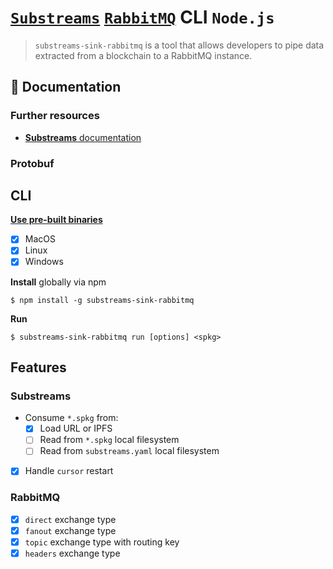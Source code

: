 # [`Substreams`](https://substreams.streamingfast.io/) [`RabbitMQ`](https://www.rabbitmq.com/) CLI `Node.js`

<!-- [<img alt="github" src="" height="20">](https://github.com/pinax-network/substreams-sink-rabbitmq) -->
<!-- [<img alt="npm" src="" height="20">](https://www.npmjs.com/package/substreams-sink-rabbitmq) -->
<!-- [<img alt="GitHub Workflow Status" src="" height="20">](https://github.com/pinax-network/substreams-sink-rabbitmq/actions?query=branch%3Amain) -->

> `substreams-sink-rabbitmq` is a tool that allows developers to pipe data extracted from a blockchain to a RabbitMQ instance.

## 📖 Documentation

<!-- ### https://www.npmjs.com/package/substreams-sink-rabbitmq -->

### Further resources

- [**Substreams** documentation](https://substreams.streamingfast.io)

### Protobuf

## CLI
[**Use pre-built binaries**](https://github.com/pinax-network/substreams-sink-rabbitmq/releases)
- [x] MacOS
- [x] Linux
- [x] Windows

**Install** globally via npm
```
$ npm install -g substreams-sink-rabbitmq
```

**Run**
```
$ substreams-sink-rabbitmq run [options] <spkg>
```

## Features

### Substreams

- Consume `*.spkg` from:
  - [x] Load URL or IPFS
  - [ ] Read from `*.spkg` local filesystem
  - [ ] Read from `substreams.yaml` local filesystem
- [x] Handle `cursor` restart

### RabbitMQ

- [X] `direct` exchange type
- [X] `fanout` exchange type
- [X] `topic` exchange type with routing key
- [X] `headers` exchange type